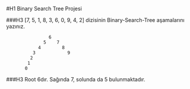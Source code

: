  #H1 Binary Search Tree Projesi


 ###H3 [7, 5, 1, 8, 3, 6, 0, 9, 4, 2] dizisinin Binary-Search-Tree aşamalarını yazınız.


                    6
                  5    7
                4        8
              3            9         
             2
            1
           0      

###H3 Root 6dır. Sağında 7, solunda da 5 bulunmaktadır.